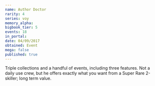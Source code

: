 ```yaml
---
name: Author Doctor
rarity: 4
series: voy
memory_alpha:
bigbook_tier: 5
events: 18
in_portal:
date: 04/09/2017
obtained: Event
mega: false
published: true
---
```


Triple collections and a handful of events, including three features. Not a daily use crew, but he offers exactly what you want from a Super Rare 2-skiller; long term value.
